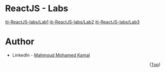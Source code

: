 # ReactJS - Labs

[iti-ReactJS-labs/Lab1](https://github.com/MahmoudFierro98/iti-ReactJS-labs/tree/main/Lab1)
[iti-ReactJS-labs/Lab2](https://github.com/MahmoudFierro98/iti-ReactJS-labs/tree/main/Lab2)
[iti-ReactJS-labs/Lab3](https://github.com/MahmoudFierro98/iti-ReactJS-labs/tree/main/Lab3)

# Author
* LinkedIn - [Mahmoud Mohamed Kamal](https://www.linkedin.com/in/mahmoudfierro98)

<p align="right">(<a href="#top">Top</a>)</p>
